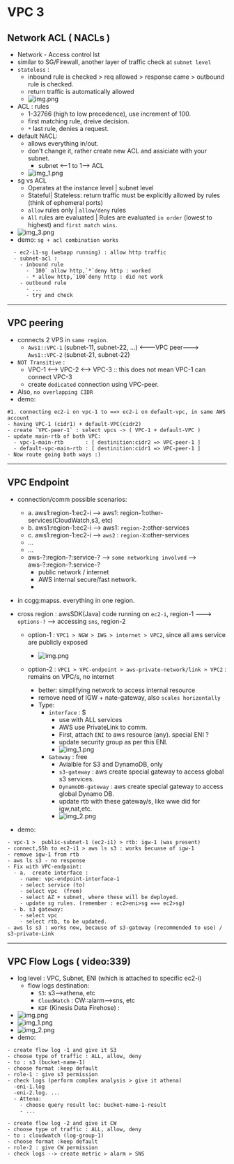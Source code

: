 # VPC 3

## Network ACL ( NACLs )
- Network - Access control lst
- similar to SG/Firewall, another layer of traffic check at `subnet level`
- `stateless` :  
  - inbound rule is checked > req allowed > response came > outbound rule is checked.
  - return traffic is automatically allowed
  - ![img.png](../99_img/vpc-2/img.png)
- ACL : rules
  - 1-32766 (high to low precedence), use increment of 100.
  - first matching rule, dreive decision.
  - `*` last rule, denies a request.
- default NACL:
  - allows everything in/out.
  - don't change it, rather create new ACL and assiciate with your subnet.
    - subnet <--1 to 1--> ACL
  - ![img_1.png](../99_img/vpc-2/img_1.png)
- sg vs ACL
  - Operates at the instance level | subnet level
  - Stateful| Stateless: return traffic must be explicitly allowed by rules (think of ephemeral ports)
  - `allow` rules only |  `allow/deny` rules
  - `All` rules are evaluated | Rules are evaluated `in order` (lowest to highest) and `first match wins`.
- ![img_3.png](../99_img/vpc-2/img_3.png)
- demo: `sg + acl combination works`
``` 
  - ec2-i1-sg (webapp running) : allow http traffic
  - subnet-acl : 
    - inbound rule 
      - `100` allow http,`*`deny http : worked 
      - * allow http,`100`deny http : did not work
    - outbound rule
      - ...
      - try and check
```
---
## VPC peering
- connects 2 VPS in `same region`.
  - `Aws1::VPC-1` (subnet-11, subnet-22, ...) <---VPC peer---> `Aws1::VPC-2` (subnet-21, subnet-22)
- `NOT Transitive` : 
  - VPC-1  <--> VPC-2  <--> VPC-3 :: this does not mean VPC-1 can connect VPC-3
  - create `dedicated` connection using VPC-peer.
- Also, `no overlapping CIDR`
- demo: 
```
#1. connecting ec2-i on vpc-1 to ==> ec2-i on default-vpc, in same AWS account
- having VPC-1 (cidr1) + default-VPC(cidr2) 
- create `VPC-peer-1` : select vpcs -> ( VPC-1 + default-VPC )
- update main-rtb of both VPC:
  - vpc-1-main-rtb       : [ destinition:cidr2 => VPC-peer-1 ]
  - default-vpc-main-rtb : [ destinition:cidr1 => VPC-peer-1 ]
- Now route going both ways :) 
```

---
## VPC Endpoint
- connection/comm possible scenarios:
  - a. aws1:region-1:ec2-i -->    aws1: region-1:other-services(CloudWatch,s3, etc)
  - b. aws1:region-1:ec2-i -->    aws1: `region-2`:other-services
  - c. aws1:region-1:ec2-i -->   `aws2` : `region-X`:other-services
  - ...
  - ...
  - aws-?:region-?:service-? --> `some networking involved` -->  aws-?:region-?:service-?
    - public network / internet
    - AWS internal secure/fast network.
    - 
- in ccgg:mapss. everything in one region.
- cross region : awsSDK(Java) code running on `ec2-i`, region-1 ---> `options-?` --> accessing `sns`, region-2
  - option-1 : `VPC1 > NGW > IWG > internet > VPC2`, since all aws service are publicly exposed
    - ![img.png](../99_img/vpc-3/img.png)
    
  - option-2 : `VPC1 > VPC-endpoint > aws-private-network/link > VPC2` : remains on VPC/s, no internet
    - better: simplifying network to access internal resource
    - remove need of IGW + nate-gateway, also `scales horizontally`
    - Type:
      - `interface` : $
        - use with ALL services
        - AWS use PrivateLink to comm.
        - First, attach `ENI` to aws resource (any). special ENI ?
        - update security group as per this ENI.
        - ![img_1.png](../99_img/vpc-3/img_1.png)
      - `Gateway` : free
        -  Avialble for  S3 and DynamoDB, only 
        - `s3-gateway` : aws create special gateway to access global s3 services.
        - `DynamoDB-gateway` :  aws create special gateway to access global Dynamo DB.
        - update rtb with these gateway/s, like wwe did for igw,nat,etc.
        - ![img_2.png](../99_img/vpc-3/img_2.png)

- demo:
```
- vpc-1 >  public-subnet-1 (ec2-i1) > rtb: igw-1 (was present)
- connect,SSh to ec2-i1 > aws ls s3 : works becuase of igw-1
- remove igw-1 from rtb
- aws ls s3 - no response
- Fix with VPC-endpoint:
  - a.  create interface : 
    - name: vpc-endpoint-interface-1
    - select service (to)
    - select vpc  (from)
    - select AZ + subnet, where these will be deployed.
    - update sg rules. (remember : ec2>eni>sg === ec2>sg)
  - b. s3 gateway:
    - select vpc
    - select rtb, to be updated.
- aws ls s3 : works now, because of s3-gateway (recommended to use) / s3-private-Link
```
---
## VPC Flow Logs ( video:339)
- log level : VPC, Subnet, ENI (which is attached to specific ec2-i)
  - flow logs destination:
    - `S3`: s3-->athena, etc
    - `CloudWatch` : CW::alarm-->sns, etc
    - `KDF` (Kinesis Data Firehose) : 
- ![img.png](../99_img/vpc-3/img+4.png)
- ![img_1.png](../99_img/vpc-3/img+5.png)
- ![img_2.png](../99_img/vpc-3/img_+6.png)
- demo:
```
- create flow log -1 and give it S3
- choose type of traffic : ALL, allow, deny
- to : s3 (bucket-name-1)
- choose format :keep default
- role-1 : give s3 permission
- check logs (perform complex analysis > give it athena)
  -eni-1.log 
  -eni-2.log. ...
  - Attena:
    - choose query result loc: bucket-name-1-result
    - ...

- create flow log -2 and give it CW
- choose type of traffic : ALL, allow, deny
- to : cloudwatch (log-group-1)
- choose format :keep default
- role-2 : give CW permission
- check logs --> create metric > alarm > SNS
```


  
